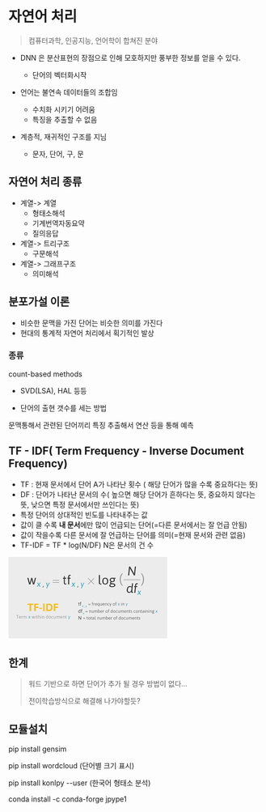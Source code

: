 # 자연어 처리

> 컴퓨터과학, 인공지능, 언어학이 합쳐진 분야

- DNN 은 분산표현의 장점으로 인해 모호하지만 풍부한 정보를 얻을 수 있다.
  - 단어의 벡터화시작

- 언어는 불연속 데이터들의 조합임
  - 수치화 시키기 어려움
  - 특징을 추출할 수 없음

- 계층적, 재귀적인 구조를 지님
  - 문자, 단어, 구, 문



## 자연어 처리 종류

- 계열-> 계열
  - 형태소해석
  - 기계번역자동요약
  - 질의응답
- 계열-> 트리구조
  - 구문해석
- 계열-> 그래프구조
  - 의미해석



## 분포가설 이론

- 비슷한 문맥을 가진 단어는 비슷한 의미를 가진다
- 현대의 통계적 자연어 처리에서 획기적인 발상

### 종류

count-based methods

- SVD(LSA), HAL 등등

- 단어의 출현 갯수를 세는 방법



문맥통해서 관련된 단어끼리 특징 추출해서 연산 등을 통해 예측









## TF - IDF( Term Frequency - Inverse Document Frequency)

- TF : 현재 문서에서 단어 A가 나타난 횟수 ( 해당 단어가 많을 수록 중요하다는 뜻)
- DF : 단어가 나타난 문서의 수( 높으면 해당 단어가 흔하다는 뜻, 중요하지 않다는 뜻, 낮으면 특정 문서에서만 쓰인다는 뜻)
- 특정 단어의 상대적인 빈도를 나타내주는 값
- 값이 클 수록 **내 문서**에만 많이 언급되는 단어(=다른 문서에서는 잘 언급 안됨)
- 값이 작을수록 다른 문서에 잘 언급하는 단어를 의미(=현재 문서와 관련 없음)
- TF-IDF = TF * log(N/DF) N은 문서의 건 수

![image-20200207142458000](images/image-20200207142458000.png)



## 한계

> 워드 기반으로 하면 단어가 추가 될 경우 방법이 없다...
>
> 전이학습방식으로 해결해 나가야할듯?



## 모듈설치

pip install gensim

pip install wordcloud (단어별 크기 표시)

pip install konlpy --user (한국어 형태소 분석)

conda install -c conda-forge jpype1

